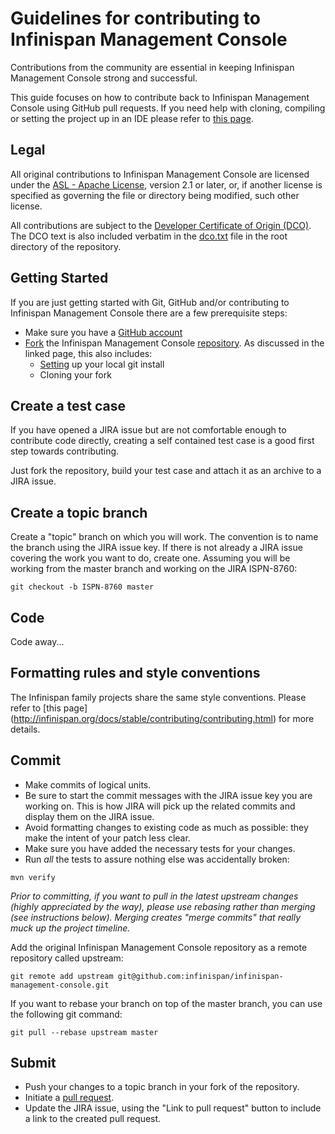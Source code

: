 Guidelines for contributing to Infinispan Management Console 
====

Contributions from the community are essential in keeping Infinispan Management Console strong and successful.

This guide focuses on how to contribute back to Infinispan Management Console using GitHub pull requests.
If you need help with cloning, compiling or setting the project up in an IDE please refer to
[this page](http://infinispan.org/docs/stable/contributing/contributing.html).

## Legal

All original contributions to Infinispan Management Console are licensed under the
[ASL - Apache License](https://www.apache.org/licenses/LICENSE-2.0),
version 2.1 or later, or, if another license is specified as governing the file or directory being
modified, such other license. 

All contributions are subject to the [Developer Certificate of Origin (DCO)](https://developercertificate.org/).
The DCO text is also included verbatim in the [dco.txt](dco.txt) file in the root directory of the repository.

## Getting Started

If you are just getting started with Git, GitHub and/or contributing to Infinispan Management Console there are a
few prerequisite steps:

* Make sure you have a [GitHub account](https://github.com/signup/free)
* [Fork](https://help.github.com/articles/fork-a-repo/) the Infinispan Management Console [repository](https://github.com/infinispan/infinispan-management-console/).
As discussed in the linked page, this also includes:
    * [Setting](https://help.github.com/articles/set-up-git) up your local git install
    * Cloning your fork

## Create a test case

If you have opened a JIRA issue but are not comfortable enough to contribute code directly, creating a self
contained test case is a good first step towards contributing.

Just fork the repository, build your test case and attach it as an archive to a JIRA issue.

## Create a topic branch

Create a "topic" branch on which you will work.  The convention is to name the branch
using the JIRA issue key.  If there is not already a JIRA issue covering the work you
want to do, create one.  Assuming you will be working from the master branch and working
on the JIRA ISPN-8760:
```shell
git checkout -b ISPN-8760 master
```

## Code

Code away...

## Formatting rules and style conventions

The Infinispan family projects share the same style conventions. Please refer to [this page] (http://infinispan.org/docs/stable/contributing/contributing.html) for more details.


## Commit

* Make commits of logical units.
* Be sure to start the commit messages with the JIRA issue key you are working on. This is how JIRA will pick
up the related commits and display them on the JIRA issue.
* Avoid formatting changes to existing code as much as possible: they make the intent of your patch less clear.
* Make sure you have added the necessary tests for your changes.
* Run _all_ the tests to assure nothing else was accidentally broken:

```shell
mvn verify
```

_Prior to committing, if you want to pull in the latest upstream changes (highly
appreciated by the way), please use rebasing rather than merging (see instructions below).  Merging creates
"merge commits" that really muck up the project timeline._

Add the original Infinispan Management Console repository as a remote repository called upstream:
```shell
git remote add upstream git@github.com:infinispan/infinispan-management-console.git
```

If you want to rebase your branch on top of the master branch, you can use the following git command:
```shell
git pull --rebase upstream master
```

## Submit
* Push your changes to a topic branch in your fork of the repository.
* Initiate a [pull request](http://help.github.com/send-pull-requests/).
* Update the JIRA issue, using the "Link to pull request" button to include a link to the created pull request.
